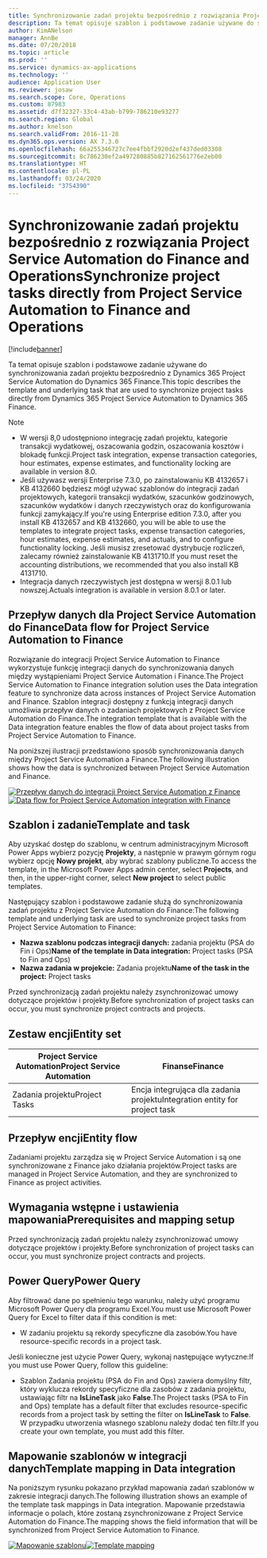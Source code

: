 ```yaml
---
title: Synchronizowanie zadań projektu bezpośrednio z rozwiązania Project Service Automation do Finance and Operations
description: Ta temat opisuje szablon i podstawowe zadanie używane do synchronizowania zadań projektu bezpośrednio z Microsoft Dynamics 365 Project Service Automation do Dynamics 365 Finance.
author: KimANelson
manager: AnnBe
ms.date: 07/20/2018
ms.topic: article
ms.prod: ''
ms.service: dynamics-ax-applications
ms.technology: ''
audience: Application User
ms.reviewer: josaw
ms.search.scope: Core, Operations
ms.custom: 87983
ms.assetid: d7f32327-33c4-43ab-b799-786210e93277
ms.search.region: Global
ms.author: knelson
ms.search.validFrom: 2016-11-28
ms.dyn365.ops.version: AX 7.3.0
ms.openlocfilehash: 66a255346727c7ee4fbbf2920d2ef437ded03308
ms.sourcegitcommit: 8c786230ef2a497280885b827162561776e2eb00
ms.translationtype: HT
ms.contentlocale: pl-PL
ms.lasthandoff: 03/24/2020
ms.locfileid: "3754390"
---
```

# <a name="synchronize-project-tasks-directly-from-project-service-automation-to-finance-and-operations"></a><span data-ttu-id="54c46-103">Synchronizowanie zadań projektu bezpośrednio z rozwiązania Project Service Automation do Finance and Operations</span><span class="sxs-lookup"><span data-stu-id="54c46-103">Synchronize project tasks directly from Project Service Automation to Finance and Operations</span></span>

[!include[banner](../includes/banner.md)]

<span data-ttu-id="54c46-104">Ta temat opisuje szablon i podstawowe zadanie używane do synchronizowania zadań projektu bezpośrednio z Dynamics 365 Project Service Automation do Dynamics 365 Finance.</span><span class="sxs-lookup"><span data-stu-id="54c46-104">This topic describes the template and underlying task that are used to synchronize project tasks directly from Dynamics 365 Project Service Automation to Dynamics 365 Finance.</span></span>

> [!NOTE]
> - <span data-ttu-id="54c46-105">W wersji 8,0 udostępniono integrację zadań projektu, kategorie transakcji wydatkowej, oszacowania godzin, oszacowania kosztów i blokadę funkcji.</span><span class="sxs-lookup"><span data-stu-id="54c46-105">Project task integration, expense transaction categories, hour estimates, expense estimates, and functionality locking are available in version 8.0.</span></span>
> - <span data-ttu-id="54c46-106">Jeśli używasz wersji Enterprise 7.3.0, po zainstalowaniu KB 4132657 i KB 4132660 będziesz mógł używać szablonów do integracji zadań projektowych, kategorii transakcji wydatków, szacunków godzinowych, szacunków wydatków i danych rzeczywistych oraz do konfigurowania funkcji zamykający.</span><span class="sxs-lookup"><span data-stu-id="54c46-106">If you're using Enterprise edition 7.3.0, after you install KB 4132657 and KB 4132660, you will be able to use the templates to integrate project tasks, expense transaction categories, hour estimates, expense estimates, and actuals, and to configure functionality locking.</span></span> <span data-ttu-id="54c46-107">Jeśli musisz zresetować dystrybucje rozliczeń, zalecamy również zainstalowanie KB 4131710.</span><span class="sxs-lookup"><span data-stu-id="54c46-107">If you must reset the accounting distributions, we recommended that you also install KB 4131710.</span></span>
> - <span data-ttu-id="54c46-108">Integracja danych rzeczywistych jest dostępna w wersji 8.0.1 lub nowszej.</span><span class="sxs-lookup"><span data-stu-id="54c46-108">Actuals integration is available in version 8.0.1 or later.</span></span>

## <a name="data-flow-for-project-service-automation-to-finance"></a><span data-ttu-id="54c46-109">Przepływ danych dla Project Service Automation do Finance</span><span class="sxs-lookup"><span data-stu-id="54c46-109">Data flow for Project Service Automation to Finance</span></span>

<span data-ttu-id="54c46-110">Rozwiązanie do integracji Project Service Automation to Finance wykorzystuje funkcję integracji danych do synchronizowania danych między wystąpieniami Project Service Automation i Finance.</span><span class="sxs-lookup"><span data-stu-id="54c46-110">The Project Service Automation to Finance integration solution uses the Data integration feature to synchronize data across instances of Project Service Automation and Finance.</span></span> <span data-ttu-id="54c46-111">Szablon integracji dostępny z funkcją integracji danych umożliwia przepływ danych o zadaniach projektowych z Project Service Automation do Finance.</span><span class="sxs-lookup"><span data-stu-id="54c46-111">The integration template that is available with the Data integration feature enables the flow of data about project tasks from Project Service Automation to Finance.</span></span>

<span data-ttu-id="54c46-112">Na poniższej ilustracji przedstawiono sposób synchronizowania danych między Project Service Automation a Finance.</span><span class="sxs-lookup"><span data-stu-id="54c46-112">The following illustration shows how the data is synchronized between Project Service Automation and Finance.</span></span>

<span data-ttu-id="54c46-113">[![Przepływ danych do integracji Project Service Automation z Finance](./media/ProjectTasksFlow.png)](./media/ProjectTasksFlow.png)</span><span class="sxs-lookup"><span data-stu-id="54c46-113">[![Data flow for Project Service Automation integration with Finance](./media/ProjectTasksFlow.png)](./media/ProjectTasksFlow.png)</span></span>

## <a name="template-and-task"></a><span data-ttu-id="54c46-114">Szablon i zadanie</span><span class="sxs-lookup"><span data-stu-id="54c46-114">Template and task</span></span>

<span data-ttu-id="54c46-115">Aby uzyskać dostęp do szablonu, w centrum administracyjnym Microsoft Power Apps wybierz pozycję **Projekty**, a następnie w prawym górnym rogu wybierz opcję **Nowy projekt**, aby wybrać szablony publiczne.</span><span class="sxs-lookup"><span data-stu-id="54c46-115">To access the template, in the Microsoft Power Apps admin center, select **Projects**, and then, in the upper-right corner, select **New project** to select public templates.</span></span>

<span data-ttu-id="54c46-116">Następujący szablon i podstawowe zadanie służą do synchronizowania zadań projektu z Project Service Automation do Finance:</span><span class="sxs-lookup"><span data-stu-id="54c46-116">The following template and underlying task are used to synchronize project tasks from Project Service Automation to Finance:</span></span>

- <span data-ttu-id="54c46-117">**Nazwa szablonu podczas integracji danych:** zadania projektu (PSA do Fin i Ops)</span><span class="sxs-lookup"><span data-stu-id="54c46-117">**Name of the template in Data integration:** Project tasks (PSA to Fin and Ops)</span></span>
- <span data-ttu-id="54c46-118">**Nazwa zadania w projekcie:** Zadania projektu</span><span class="sxs-lookup"><span data-stu-id="54c46-118">**Name of the task in the project:** Project tasks</span></span>

<span data-ttu-id="54c46-119">Przed synchronizacją zadań projektu należy zsynchronizować umowy dotyczące projektów i projekty.</span><span class="sxs-lookup"><span data-stu-id="54c46-119">Before synchronization of project tasks can occur, you must synchronize project contracts and projects.</span></span>

## <a name="entity-set"></a><span data-ttu-id="54c46-120">Zestaw encji</span><span class="sxs-lookup"><span data-stu-id="54c46-120">Entity set</span></span>

| <span data-ttu-id="54c46-121">Project Service Automation</span><span class="sxs-lookup"><span data-stu-id="54c46-121">Project Service Automation</span></span> | <span data-ttu-id="54c46-122">Finanse</span><span class="sxs-lookup"><span data-stu-id="54c46-122">Finance</span></span>                             |
|----------------------------|-------------------------------------|
| <span data-ttu-id="54c46-123">Zadania projektu</span><span class="sxs-lookup"><span data-stu-id="54c46-123">Project Tasks</span></span>              | <span data-ttu-id="54c46-124">Encja integrująca dla zadania projektu</span><span class="sxs-lookup"><span data-stu-id="54c46-124">Integration entity for project task</span></span> |

## <a name="entity-flow"></a><span data-ttu-id="54c46-125">Przepływ encji</span><span class="sxs-lookup"><span data-stu-id="54c46-125">Entity flow</span></span>

<span data-ttu-id="54c46-126">Zadaniami projektu zarządza się w Project Service Automation i są one synchronizowane z Finance jako działania projektów.</span><span class="sxs-lookup"><span data-stu-id="54c46-126">Project tasks are managed in Project Service Automation, and they are synchronized to Finance as project activities.</span></span>

## <a name="prerequisites-and-mapping-setup"></a><span data-ttu-id="54c46-127">Wymagania wstępne i ustawienia mapowania</span><span class="sxs-lookup"><span data-stu-id="54c46-127">Prerequisites and mapping setup</span></span>

<span data-ttu-id="54c46-128">Przed synchronizacją zadań projektu należy zsynchronizować umowy dotyczące projektów i projekty.</span><span class="sxs-lookup"><span data-stu-id="54c46-128">Before synchronization of project tasks can occur, you must synchronize project contracts and projects.</span></span>

## <a name="power-query"></a><span data-ttu-id="54c46-129">Power Query</span><span class="sxs-lookup"><span data-stu-id="54c46-129">Power Query</span></span>

<span data-ttu-id="54c46-130">Aby filtrować dane po spełnieniu tego warunku, należy użyć programu Microsoft Power Query dla programu Excel.</span><span class="sxs-lookup"><span data-stu-id="54c46-130">You must use Microsoft Power Query for Excel to filter data if this condition is met:</span></span>

- <span data-ttu-id="54c46-131">W zadaniu projektu są rekordy specyficzne dla zasobów.</span><span class="sxs-lookup"><span data-stu-id="54c46-131">You have resource-specific records in a project task.</span></span>

<span data-ttu-id="54c46-132">Jeśli konieczne jest użycie Power Query, wykonaj następujące wytyczne:</span><span class="sxs-lookup"><span data-stu-id="54c46-132">If you must use Power Query, follow this guideline:</span></span>

- <span data-ttu-id="54c46-133">Szablon Zadania projektu (PSA do Fin and Ops) zawiera domyślny filtr, który wyklucza rekordy specyficzne dla zasobów z zadania projektu, ustawiając filtr na **IsLineTask** jako **False**.</span><span class="sxs-lookup"><span data-stu-id="54c46-133">The Project tasks (PSA to Fin and Ops) template has a default filter that excludes resource-specific records from a project task by setting the filter on **IsLineTask** to **False**.</span></span> <span data-ttu-id="54c46-134">W przypadku utworzenia własnego szablonu należy dodać ten filtr.</span><span class="sxs-lookup"><span data-stu-id="54c46-134">If you create your own template, you must add this filter.</span></span>

## <a name="template-mapping-in-data-integration"></a><span data-ttu-id="54c46-135">Mapowanie szablonów w integracji danych</span><span class="sxs-lookup"><span data-stu-id="54c46-135">Template mapping in Data integration</span></span>

<span data-ttu-id="54c46-136">Na poniższym rysunku pokazano przykład mapowania zadań szablonów w zakresie integracji danych.</span><span class="sxs-lookup"><span data-stu-id="54c46-136">The following illustration shows an example of the template task mappings in Data integration.</span></span> <span data-ttu-id="54c46-137">Mapowanie przedstawia informacje o polach, które zostaną zsynchronizowane z Project Service Automation do Finance.</span><span class="sxs-lookup"><span data-stu-id="54c46-137">The mapping shows the field information that will be synchronized from Project Service Automation to Finance.</span></span>

<span data-ttu-id="54c46-138">[![Mapowanie szablonu](./media/ProjectTasksMapping.png)](./media/ProjectTasksMapping.png)</span><span class="sxs-lookup"><span data-stu-id="54c46-138">[![Template mapping](./media/ProjectTasksMapping.png)](./media/ProjectTasksMapping.png)</span></span>
